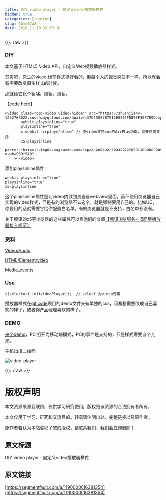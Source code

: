 ```yaml
---
title: DIY video player - 自定义video播放器样式
hidden: true
categories: [reprint]
slug: 6b1e07a2
date: 2018-11-10 02:30:10
---
```


{{< raw >}}
<h3 id="articleHeader0">DIY</h3><p>&#x672C;&#x6587;&#x57FA;&#x4E8E;HTML5 Video API&#xFF0C;&#x81EA;&#x5B9A;&#x4E49;Web&#x89C6;&#x9891;&#x64AD;&#x653E;&#x5668;&#x6837;&#x5F0F;&#x3002;</p><p>&#x5176;&#x5B9E;&#x5427;&#xFF0C;&#x539F;&#x751F;&#x7684;video &#x6807;&#x7B7E;&#x6837;&#x5F0F;&#x633A;&#x597D;&#x770B;&#x7684;&#xFF0C;&#x4F46;&#x6BCF;&#x4E2A;&#x4EBA;&#x7684;&#x89C6;&#x89C9;&#x611F;&#x53D7;&#x4E0D;&#x4E00;&#x6837;&#xFF0C;&#x6240;&#x4EE5;&#x5C31;&#x4F1A;&#x6709;&#x9700;&#x8981;&#x6539;&#x53D8;&#x539F;&#x751F;&#x6837;&#x5F0F;&#x7684;&#x65F6;&#x5019;&#x3002;</p><p>&#x90A3;&#x5C31;&#x7ED9;&#x5B83;&#x5316;&#x4E2A;&#x5986;&#x54AF;&#x3002;&#x6DE1;&#x5986;&#xFF0C;&#x6DE1;&#x5986;&#x3002;</p><p><a href="https://github.com/xiaohuazheng/videoplayer" rel="nofollow noreferrer" target="_blank">&#x3010;code here&#x3011;</a></p><div class="widget-codetool" style="display:none"><div class="widget-codetool--inner"><span class="selectCode code-tool" data-toggle="tooltip" data-placement="top" title="" data-original-title="&#x5168;&#x9009;"></span> <span type="button" class="copyCode code-tool" data-toggle="tooltip" data-placement="top" data-clipboard-text="&lt;video class=&quot;ppq-video video-hidden&quot; src=&quot;https://zhuanjia4v-1252768022.cossh.myqcloud.com/hualv/437D2592787911E8862FD89EF30F789D.mp4&quot;
       webkit-playsinline=&quot;true&quot;
       playsinline=&quot;true&quot;
       x-webkit-airplay=&quot;allow&quot; // &#x4F7F;video&#x652F;&#x6301;ios&#x7684;AirPlay&#x529F;&#x80FD;&#xFF0C;&#x9700;&#x8981;&#x7EC8;&#x7AEF;&#x652F;&#x6301;
       x5-playsinline 
       poster=&quot;https://img02.sogoucdn.com/app/a/200692/42345752787911E8BB8FD89EF30F789D?m-wh=960*540&quot; 
    &gt;&lt;/video&gt;
" title="" data-original-title="&#x590D;&#x5236;"></span> <span type="button" class="saveToNote code-tool" data-toggle="tooltip" data-placement="top" title="" data-original-title="&#x653E;&#x8FDB;&#x7B14;&#x8BB0;"></span></div></div><pre class="hljs javascript"><code>&lt;video <span class="hljs-class"><span class="hljs-keyword">class</span></span>=<span class="hljs-string">&quot;ppq-video video-hidden&quot;</span> src=<span class="hljs-string">&quot;https://zhuanjia4v-1252768022.cossh.myqcloud.com/hualv/437D2592787911E8862FD89EF30F789D.mp4&quot;</span>
       webkit-playsinline=<span class="hljs-string">&quot;true&quot;</span>
       playsinline=<span class="hljs-string">&quot;true&quot;</span>
       x-webkit-airplay=<span class="hljs-string">&quot;allow&quot;</span> <span class="hljs-comment">// &#x4F7F;video&#x652F;&#x6301;ios&#x7684;AirPlay&#x529F;&#x80FD;&#xFF0C;&#x9700;&#x8981;&#x7EC8;&#x7AEF;&#x652F;&#x6301;</span>
       x5-playsinline 
       poster=<span class="hljs-string">&quot;https://img02.sogoucdn.com/app/a/200692/42345752787911E8BB8FD89EF30F789D?m-wh=960*540&quot;</span> 
    &gt;<span class="xml"><span class="hljs-tag">&lt;/<span class="hljs-name">video</span>&gt;</span></span>
</code></pre><p>&#x6DFB;&#x52A0;playsinline&#x5C5E;&#x6027;&#xFF1A;</p><div class="widget-codetool" style="display:none"><div class="widget-codetool--inner"><span class="selectCode code-tool" data-toggle="tooltip" data-placement="top" title="" data-original-title="&#x5168;&#x9009;"></span> <span type="button" class="copyCode code-tool" data-toggle="tooltip" data-placement="top" data-clipboard-text="webkit-playsinline=&quot;true&quot;
playsinline=&quot;true&quot;
x5-playsinline 
" title="" data-original-title="&#x590D;&#x5236;"></span> <span type="button" class="saveToNote code-tool" data-toggle="tooltip" data-placement="top" title="" data-original-title="&#x653E;&#x8FDB;&#x7B14;&#x8BB0;"></span></div></div><pre class="hljs abnf"><code><span class="hljs-attribute">webkit-playsinline</span>=<span class="hljs-string">&quot;true&quot;</span>
<span class="hljs-attribute">playsinline</span>=<span class="hljs-string">&quot;true&quot;</span>
x5-playsinline 
</code></pre><p>&#x8FD9;&#x4E2A;playsinline&#x5C5E;&#x6027;&#x662F;&#x8BA9;video&#x5185;&#x655B;&#x5230;&#x6D4F;&#x89C8;&#x5668;webview&#x91CC;&#x9762;&#xFF0C;&#x800C;&#x4E0D;&#x4F7F;&#x7528;&#x6D4F;&#x89C8;&#x5668;&#x81EA;&#x5DF1;&#x5B9E;&#x73B0;&#x7684;video&#x6837;&#x5F0F;&#xFF0C;&#x4F46;&#x662F;&#x6709;&#x7684;&#x6D4F;&#x89C8;&#x5668;&#x4E0D;&#x8BA4;&#x8FD9;&#x4E2A;&#xFF0C;&#x5C31;&#x662F;&#x5F3A;&#x5236;&#x8981;&#x7528;&#x81EA;&#x5DF1;&#x7684;&#x3002;&#x6BD4;&#x5982;UC&#xFF0C;&#x4F60;&#x8981;&#x7528;&#x7684;&#x8BDD;&#x5C31;&#x9700;&#x8981;&#x5B83;&#x7ED9;&#x4F60;&#x914D;&#x7F6E;&#x767D;&#x540D;&#x5355;&#x3002;&#x6709;&#x7684;&#x6D4F;&#x89C8;&#x5668;&#x5C31;&#x662F;&#x4E0D;&#x652F;&#x6301;&#xFF0C;&#x767D;&#x540D;&#x5355;&#x90FD;&#x6CA1;&#x6709;&#x3002;</p><p>&#x5173;&#x4E8E;&#x817E;&#x8BAF;&#x7684;x5&#x7B49;&#x6D4F;&#x89C8;&#x5668;&#x7684;&#x8FD9;&#x4E9B;&#x5C5E;&#x6027;&#x53EF;&#x4EE5;&#x770B;&#x4ED6;&#x4EEC;&#x7684;&#x6587;&#x7AE0;<a href="https://x5.tencent.com/tbs/guide/video.html" rel="nofollow noreferrer" target="_blank">&#x3010;&#x817E;&#x8BAF;&#x6D4F;&#x89C8;&#x670D;&#x52A1;-H5&#x540C;&#x5C42;&#x64AD;&#x653E;&#x5668;&#x63A5;&#x5165;&#x89C4;&#x8303;&#x3011;</a></p><h3 id="articleHeader1">&#x8D44;&#x6599;</h3><p><a href="https://developer.mozilla.org/en-US/docs/Learn/HTML/Multimedia_and_embedding/Video_and_audio_content" rel="nofollow noreferrer" target="_blank">Video/Audio</a></p><p><a href="https://developer.mozilla.org/zh-CN/docs/Web/HTML/Element/video" rel="nofollow noreferrer" target="_blank">HTML/Element/video</a></p><p><a href="https://developer.mozilla.org/en-US/docs/Web/Guide/Events/Media_events" rel="nofollow noreferrer" target="_blank">Media_events</a></p><h3 id="articleHeader2">Use</h3><div class="widget-codetool" style="display:none"><div class="widget-codetool--inner"><span class="selectCode code-tool" data-toggle="tooltip" data-placement="top" title="" data-original-title="&#x5168;&#x9009;"></span> <span type="button" class="copyCode code-tool" data-toggle="tooltip" data-placement="top" data-clipboard-text="$(selector).initVideoPlayer();  // select &#x4E3A;video&#x5143;&#x7D20;
" title="" data-original-title="&#x590D;&#x5236;"></span> <span type="button" class="saveToNote code-tool" data-toggle="tooltip" data-placement="top" title="" data-original-title="&#x653E;&#x8FDB;&#x7B14;&#x8BB0;"></span></div></div><pre class="hljs armasm"><code>$(<span class="hljs-keyword">selector).initVideoPlayer(); </span> // <span class="hljs-keyword">select </span>&#x4E3A;video&#x5143;&#x7D20;
</code></pre><p>&#x64AD;&#x653E;&#x5668;&#x6837;&#x5F0F;&#x5728;<a href="https://github.com/xiaohuazheng/videoplayer" rel="nofollow noreferrer" target="_blank">git code</a>&#x9879;&#x76EE;&#x7684;demo&#x6587;&#x4EF6;&#x5939;&#x6709;&#x5355;&#x72EC;&#x7684;css&#xFF0C;&#x53EF;&#x6839;&#x636E;&#x9700;&#x8981;&#x6539;&#x6210;&#x81EA;&#x5DF1;&#x559C;&#x6B22;&#x7684;&#x6837;&#x5B50;&#xFF0C;&#x6216;&#x8005;&#x4F60;&#x4EA7;&#x54C1;&#x7ECF;&#x7406;&#x559C;&#x6B22;&#x7684;&#x6837;&#x5B50;&#x3002;</p><h3 id="articleHeader3">DEMO</h3><p><a href="https://xiaohuazheng.github.io/demos/2018-07-28-video-player-demo.html" rel="nofollow noreferrer" target="_blank">&#x6765;&#x4E2A;demo</a>&#xFF0C;PC &#x6253;&#x5F00;&#x4E3A;&#x79FB;&#x52A8;&#x7AEF;&#x6A21;&#x5F0F;&#xFF0C;PC&#x7684;&#x4E8B;&#x4EF6;&#x662F;&#x652F;&#x6301;&#x7684;&#xFF0C;&#x53EA;&#x662F;&#x6837;&#x5F0F;&#x9700;&#x8981;&#x81EA;&#x4E2A;&#x513F;&#x6765;&#x3002;</p><p>&#x624B;&#x673A;&#x626B;&#x63CF;&#x4E8C;&#x7EF4;&#x7801;&#xFF1A;</p><p><span class="img-wrap"><img data-src="/img/remote/1460000016381357?w=200&amp;h=200" src="https://static.alili.tech/img/remote/1460000016381357?w=200&amp;h=200" alt="video-player" title="video-player" style="cursor:pointer;display:inline"></span></p>
{{< /raw >}}

# 版权声明
本文资源来源互联网，仅供学习研究使用，版权归该资源的合法拥有者所有，

本文仅用于学习、研究和交流目的。转载请注明出处、完整链接以及原作者。 

原作者若认为本站侵犯了您的版权，请联系我们，我们会立即删除！

## 原文标题
DIY video player - 自定义video播放器样式

## 原文链接
[https://segmentfault.com/a/1190000016381354](https://segmentfault.com/a/1190000016381354)

